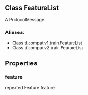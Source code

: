 ## Class FeatureList
A ProtocolMessage
### Aliases:
- Class tf.compat.v1.train.FeatureList
- Class tf.compat.v2.train.FeatureList
## Properties
### feature
repeated Feature feature
